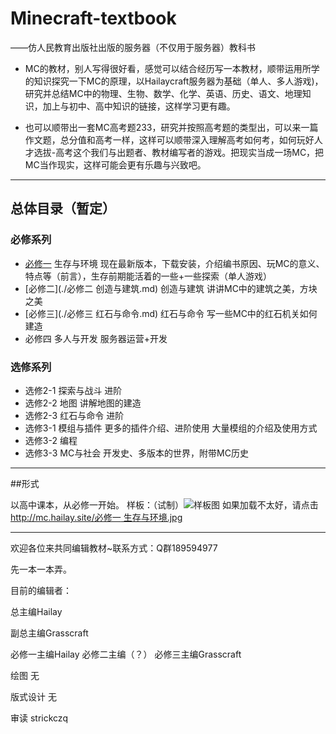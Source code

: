 # Minecraft-textbook 
——仿人民教育出版社出版的服务器（不仅用于服务器）教科书

* MC的教材，别人写得很好看，感觉可以结合经历写一本教材，顺带运用所学的知识探究一下MC的原理，以Hailaycraft服务器为基础（单人、多人游戏)，研究并总结MC中的物理、生物、数学、化学、英语、历史、语文、地理知识，加上与初中、高中知识的链接，这样学习更有趣。

* 也可以顺带出一套MC高考题233，研究并按照高考题的类型出，可以来一篇作文题，总分值和高考一样，这样可以顺带深入理解高考如何考，如何玩好人才选拔-高考这个我们与出题者、教材编写者的游戏。把现实当成一场MC，把MC当作现实，这样可能会更有乐趣与兴致吧。

***
## 总体目录（暂定）

### 必修系列

- [必修一](https://github.com/Hailaycraft/Minecraft-Learning-note/blob/master/%E5%BF%85%E4%BF%AE%E4%B8%80%20%E7%94%9F%E5%AD%98%E4%B8%8E%E7%8E%AF%E5%A2%83.md)  生存与环境 现在最新版本，下载安装，介绍编书原因、玩MC的意义、特点等（前言），生存前期能活着的一些+一些探索（单人游戏）
- [必修二](./必修二 创造与建筑.md)  创造与建筑 讲讲MC中的建筑之美，方块之美 
- [必修三](./必修三 红石与命令.md)  红石与命令 写一些MC中的红石机关如何建造
- 必修四  多人与开发 服务器运营+开发

### 选修系列

- 选修2-1 探索与战斗 进阶
- 选修2-2 地图 讲解地图的建造
- 选修2-3 红石与命令 进阶
- 选修3-1 模组与插件 更多的插件介绍、进阶使用 大量模组的介绍及使用方式
- 选修3-2 编程
- 选修3-3 MC与社会 开发史、多版本的世界，附带MC历史

***

##形式

以高中课本，从必修一开始。
样板：（试制）![样板图](https://i.loli.net/2018/04/21/5adaa73a41666.jpg)
如果加载不太好，请点击[http://mc.hailay.site/必修一 生存与环境.jpg](http://mc.hailay.site/%E5%BF%85%E4%BF%AE%E4%B8%80%20%E7%94%9F%E5%AD%98%E4%B8%8E%E7%8E%AF%E5%A2%83.jpg)

***
欢迎各位来共同编辑教材~联系方式：Q群189594977

先一本一本弄。

目前的编辑者：

总主编Hailay

副总主编Grasscraft

必修一主编Hailay 必修二主编（？） 必修三主编Grasscraft 

绘图 无

版式设计 无

审读 strickczq
